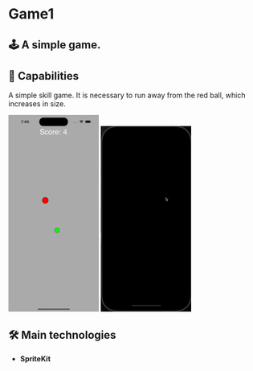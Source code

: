 # Game1

## 🕹️ A simple game. 

## 🚀 Capabilities
<p> A simple skill game. It is necessary to run away from the red ball, which increases in size.</p>

<p>
 <img style="width: 180px;" src="https://github.com/NovikovaOlga/Game1/blob/main/screens/screen1.png">
 <img style="width: 180px;" src="https://github.com/NovikovaOlga/Game1/blob/main/screens/Demo1.gif">
<p>

## 🛠️ Main technologies
 - **SpriteKit**
